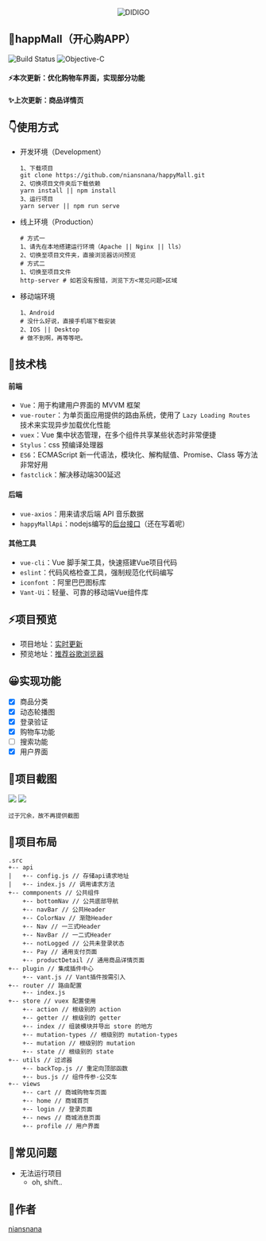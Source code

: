 <p align="center"><img src="http://image.niansnana.com/20200511104737.png" alt="DIDIGO"></p>

## 👻happMall（开心购APP）

![Build Status](https://travis-ci.org/hrscy/TodayNews.svg?branch=master) ![Objective-C](https://img.shields.io/badge/language-Objective-C.svg)

#### ⚡️本次更新：优化购物车界面，实现部分功能

#### ✨上次更新：商品详情页

## 👇使用方式

- 开发环境（Development）

  ```shell
  1、下载项目
  git clone https://github.com/niansnana/happyMall.git
  2、切换项目文件夹后下载依赖
  yarn install || npm install
  3、运行项目
  yarn server || npm run serve
  ```

- 线上环境（Production）

  ```shell
  # 方式一
  1、请先在本地搭建运行环境（Apache || Nginx || lls）
  2、切换至项目文件夹，直接浏览器访问预览
  # 方式二
  1、切换至项目文件
  http-server # 如若没有报错，浏览下方<常见问题>区域
  ```

- 移动端环境

  ```shell
  1、Android
  # 没什么好说，直接手机端下载安装
  2、IOS || Desktop
  # 做不到啊，再等等吧。
  ```

## 👀技术栈

#### 前端

- `Vue`：用于构建用户界面的 MVVM 框架
- `vue-router`：为单页面应用提供的路由系统，使用了 `Lazy Loading Routes` 技术来实现异步加载优化性能
- `vuex`：Vue 集中状态管理，在多个组件共享某些状态时非常便捷
- `Stylus`：css 预编译处理器
- `ES6`：ECMAScript 新一代语法，模块化、解构赋值、Promise、Class 等方法非常好用
- `fastclick`：解决移动端300延迟

#### 后端

- `vue-axios`：用来请求后端 API 音乐数据
- `happyMallApi`：nodejs编写的[后台接口](https://github.com/niansnana/didigoAPI)（还在写着呢）

#### 其他工具

- `vue-cli`：Vue 脚手架工具，快速搭建Vue项目代码
- `eslint`：代码风格检查工具，强制规范化代码编写
- `iconfont` ：阿里巴巴图标库
- `Vant-Ui`：轻量、可靠的移动端Vue组件库

## ⚡️项目预览

- 项目地址：[实时更新](https://github.com/niansnana/happyMall)
- 预览地址：[推荐谷歌浏览器](http://mall.niansnana.com/)

## 😀实现功能

- [x] 商品分类
- [x] 动态轮播图
- [x] 登录验证
- [x] 购物车功能
- [ ] 搜索功能
- [x] 用户界面

## 🌸项目截图

<div>
	<img src="http://image.niansnana.com/20200511152658.png" />
    <img src="http://image.niansnana.com/20200511152843.png" />
</div>


`过于冗余，故不再提供截图`

## 🌂项目布局

```vue
.src
+-- api
|   +-- config.js // 存储api请求地址
|   +-- index.js // 调用请求方法
+-- commponents // 公共组件
    +-- bottomNav // 公共底部导航
    +-- navBar // 公共Header
	+-- ColorNav // 渐隐Header
	+-- Nav // 一三式Header
	+-- NavBar // 一二式Header
    +-- notLogged // 公共未登录状态
    +-- Pay // 通用支付页面
	+-- productDetail // 通用商品详情页面
+-- plugin // 集成插件中心
	+-- vant.js // Vant插件按需引入
+-- router // 路由配置
    +-- index.js
+-- store // vuex 配置使用
    +-- action // 根级别的 action
    +-- getter // 根级别的 getter
    +-- index // 组装模块并导出 store 的地方
    +-- mutation-types // 根级别的 mutation-types
    +-- mutation // 根级别的 mutation
    +-- state // 根级别的 state
+-- utils // 过滤器
	+-- backTop.js // 重定向顶部函数
    +-- bus.js // 组件传参-公交车
+-- views
	+-- cart // 商城购物车页面
	+-- home // 商城首页
	+-- login // 登录页面
	+-- news // 商城消息页面
	+-- profile // 用户界面
```

## 🤰常见问题

- 无法运行项目
  - oh, shift..

## 🐤作者

[niansnana](https://niansnana.github.io/vuepress/about/)
